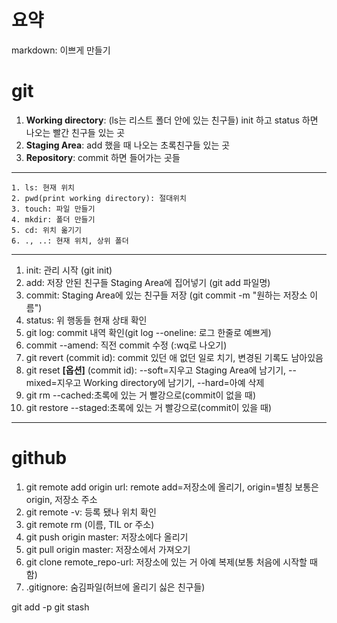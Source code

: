 # 요약
markdown: 이쁘게 만들기

# git
1. **Working directory**: (ls는 리스트 폴더 안에 있는 친구들) init 하고 status 하면 나오는 빨간 친구들 있는 곳
2. **Staging Area**: add 했을 때 나오는 초록친구들 있는 곳
3. **Repository**: commit 하면 들어가는 곳들
---
    1. ls: 현재 위치  
    2. pwd(print working directory): 절대위치  
    3. touch: 파일 만들기  
    4. mkdir: 폴더 만들기  
    5. cd: 위치 옮기기  
    6. ., ..: 현재 위치, 상위 폴더
---

1. init: 관리 시작 (git init)  
2. add: 저장 안된 친구들 Staging Area에 집어넣기 (git add 파일명)  
3. commit: Staging Area에 있는 친구들 저장 (git commit -m "원하는 저장소 이름")
4. status: 위 행동들 현재 상태 확인
5. git log: commit 내역 확인(git log --oneline: 로그 한줄로 예쁘게)
6. commit --amend: 직전 commit 수정 (:wq로 나오기)
7. git revert (commit id): commit 있던 애 없던 일로 치기, 변경된 기록도 남아있음  
8. git reset **[옵션]** (commit id): --soft=지우고 Staging Area에 남기기, --mixed=지우고 Working directory에 남기기, --hard=아예 삭제
9. git rm --cached:초록에 있는 거 빨강으로(commit이 없을 때)  
10. git restore --staged:초록에 있는 거 빨강으로(commit이 있을 때)
---
# github
1. git remote add origin url: remote add=저장소에 올리기, origin=별칭 보통은 origin, 저장소 주소
2. git remote -v: 등록 됐나 위치 확인
3. git remote rm (이름, TIL or 주소)
4. git push origin master: 저장소에다 올리기  
5. git pull origin master: 저장소에서 가져오기  
6. git clone remote_repo-url: 저장소에 있는 거 아예 복제(보통 처음에 시작할 때 함)  
7. .gitignore: 숨김파일(허브에 올리기 싫은 친구들)

git add -p
git stash